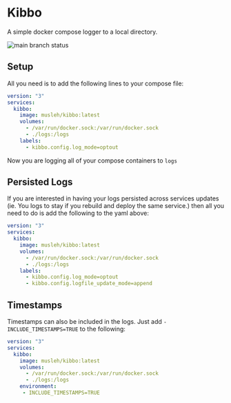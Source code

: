 # Kibbo

A simple docker compose logger to a local directory.

![main branch status](https://github.com/ahmad-musleh/kibbo/actions/workflows/push-image.yaml/badge.svg)
## Setup

All you need is to add the following lines to your compose file:
```yaml
version: "3"
services:
  kibbo:
    image: musleh/kibbo:latest
    volumes:
      - /var/run/docker.sock:/var/run/docker.sock
      - ./logs:/logs
    labels:
      - kibbo.config.log_mode=optout
```

Now you are logging all of your compose containers to `logs`

## Persisted Logs

If you are interested in having your logs persisted across services updates (ie. You logs to stay if you rebuild and deploy the same service.) then all you need to do is add the following to the yaml above:

```yaml
version: "3"
services:
  kibbo:
    image: musleh/kibbo:latest
    volumes:
      - /var/run/docker.sock:/var/run/docker.sock
      - ./logs:/logs
    labels:
      - kibbo.config.log_mode=optout
      - kibbo.config.logfile_update_mode=append
```

## Timestamps

Timestamps can also be included in the logs. Just add `- INCLUDE_TIMESTAMPS=TRUE` to the following:

```yaml
version: "3"
services:
  kibbo:
    image: musleh/kibbo:latest
    volumes:
      - /var/run/docker.sock:/var/run/docker.sock
      - ./logs:/logs
    environment:
     - INCLUDE_TIMESTAMPS=TRUE
```
